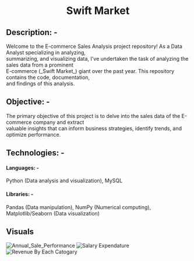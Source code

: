 <h1 align = "center" >Swift Market</h1>
<h2>Description: -</h2>
Welcome to the E-commerce Sales Analysis project repository! As a Data Analyst specializing in analyzing,<br> summarizing, and visualizing data, I've undertaken the task of analyzing the sales data from a prominent <br>E-commerce (_Swift Market_) giant over the past year. This repository contains the code, documentation,<br> and findings of this analysis.
<h2>Objective: -</h2>
The primary objective of this project is to delve into the sales data of the E-commerce company and extract<br> valuable insights that can inform business strategies, identify trends, and optimize performance.
<h2>Technologies: -</h2>
<h4>Languages: -</h4>
Python (Data analysis and visualization), MySQL
<h4>Libraries: -</h4>
Pandas (Data manipulation), NumPy (Numerical computing), Matplotlib/Seaborn (Data visualization)
<h2>Visuals</h2>

![Annual_Sale_Performance](https://github.com/aniveshsharma/Ecommerce-Data-Analysis/assets/143382095/965f72c2-37e3-4d14-b3fe-86cfdc50cacc)
![Salary Expendature](https://github.com/aniveshsharma/Ecommerce-Data-Analysis/assets/143382095/aa608dd2-36ee-4f4e-89f5-587df38e9f58)
![Revenue By Each Catogary](https://github.com/aniveshsharma/Ecommerce-Data-Analysis/assets/143382095/fff1c2bd-4404-46a4-baf8-74c5657c0d25)
